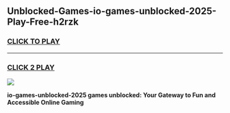 
## Unblocked-Games-io-games-unblocked-2025-Play-Free-h2rzk
<h3>
<a href="https://premium76.site?title=io-games-unblocked-2025&ref=21A">CLICK TO PLAY</a></h3>
<hr>

<h3>
<a href="https://premium76.site?title=io-games-unblocked-2025&ref=21A">CLICK 2 PLAY</a>
  
</h3>

<a href="https://premium76.site?title=io-games-unblocked-2025&ref=21A"><img src="https://clearcache.store/games.png"></a>


**io-games-unblocked-2025 games unblocked: Your Gateway to Fun and Accessible Online Gaming**
